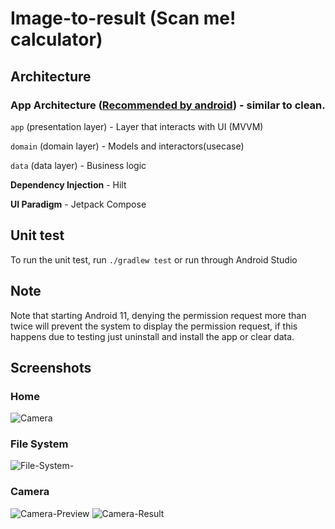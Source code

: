 # Image-to-result (Scan me! calculator)

## Architecture
### App Architecture ([Recommended by android](https://developer.android.com/topic/architecture#recommended-app-arch)) - similar to clean.
`app` (presentation layer) - Layer that interacts with UI (MVVM)

`domain` (domain layer) - Models and interactors(usecase)

`data` (data layer) - Business logic

**Dependency Injection** - Hilt

**UI Paradigm** - Jetpack Compose

## Unit test
To run the unit test, run `./gradlew test` or run through Android Studio

## Note
Note that starting Android 11, denying the permission request more than twice
will prevent the system to display the permission request, if this happens due to testing
just uninstall and install the app or clear data.

## Screenshots
### Home
![Camera](screenshots/home_screen.png)

### File System
![File-System-](screenshots/result_filesystem.png)

### Camera
![Camera-Preview](screenshots/camera_screen.png)
![Camera-Result](screenshots/result_camera.png)

